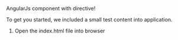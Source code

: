 AngularJs component with directive!

To get you started, we included a small test content into application.

1) Open the index.html file into browser


